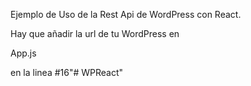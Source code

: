 Ejemplo de Uso de la Rest Api de WordPress con React.

Hay que añadir la url de tu WordPress en 

App.js

en la linea #16"# WPReact" 
